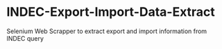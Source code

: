 # INDEC-Export-Import-Data-Extract
Selenium Web Scrapper to extract export and import information from INDEC query
